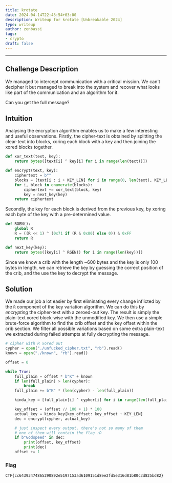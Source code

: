 ```yaml
---
title: krotate
date: 2024-04-14T22:43:54+03:00
description: Writeup for krotate [Unbreakable 2024]
type: writeup
author: zenbassi
tags:
- crypto
draft: false
---
```

___

## Challenge Description

We managed to intercept communication with a critical mission. We can't decipher
it but managed to break into the system and recover what looks like part of the
communication and an algorithm for it.

Can you get the full message?

## Intuition

Analysing the encryption algorithm enables us to make a few interesting and useful
observations. Firstly, the cipher-text is obtained by splitting the clear-text into
blocks, xoring each block with a key and then joining the xored blocks together.

```python
def xor_text(text, key):
    return bytes([text[i] ^ key[i] for i in range(len(text))])

def encrypt(text, key):
    ciphertext = b""
    blocks = [text[i : i + KEY_LEN] for i in range(0, len(text), KEY_LEN)]
    for i, block in enumerate(blocks):
        ciphertext += xor_text(block, key)
        key = next_key(key)
    return ciphertext
```

Secondly, the key for each block is derived from the previous key, by xoring each
byte of the key with a pre-determined value.


```python
def RGEN():
    global R
    R = ((R << 1) ^ (0x71 if (R & 0x80) else 0)) & 0xFF
    return R

def next_key(key):
    return bytes([key[i] ^ RGEN() for i in range(len(key))])
```

Since we know a crib with the length ~600 bytes and the key is only 100 bytes in length,
we can retrieve the key by guessing the correct position of the crib, and the use the key
to decrypt the message.

## Solution

We made our job a lot easier by first eliminating every change inflicted by the `R` component
of the key variation algorithm. We can do this by _encrypting_ the cipher-text with a zeroed-out
key. The result is simply the plain-text xored block-wise with the unmodified key. We then
use a simple brute-force algorithm to find the crib offset and the key offset within the crib
section. We filter all possible variations based on some extra plain-text we extracted during
failed attempts at fully decrypting the message.

```python
# cipher with R xored out
cypher = open("./unfucked_cipher.txt", "rb").read()
known = open("./known", "rb").read()

offset = 0

while True:
    full_plain = offset * b"K" + known
    if len(full_plain) > len(cypher):
        break
    full_plain += b"K" * (len(cypher) - len(full_plain))

    kinda_key = [full_plain[i] ^ cypher[i] for i in range(len(full_plain))]

    key_offset = (offset // 100 + 1) * 100
    actual_key = kinda_key[key_offset: key_offset + KEY_LEN]
    dec = encrypt(cypher, actual_key)

    # just inspect every output. there's not so many of them
    # one of them will contain the flag :D
    if b"Godspeed" in dec:
        print(offset, key_offset)
        print(dec)
    offset += 1
```

### Flag

`CTF{cc64393474865290892e5197153ad6109151d8ee2fd5e316d81b80c3d825bd82}`
